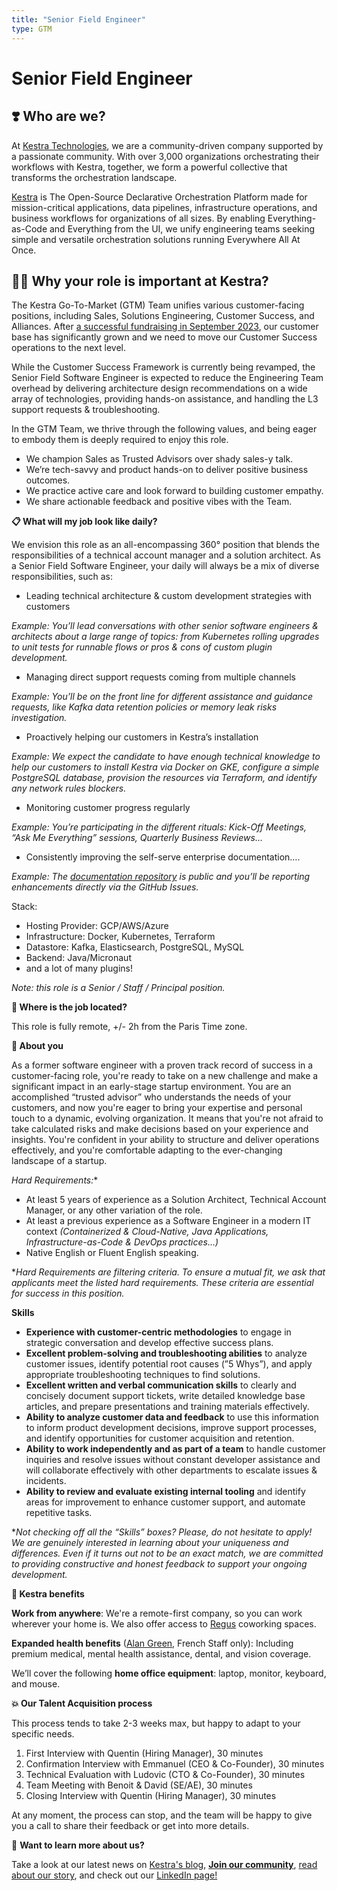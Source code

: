 ```yaml
---
title: "Senior Field Engineer"
type: GTM
---
```


# Senior Field Engineer

## ❣️ Who are we?

At [Kestra Technologies](https://kestra.io/), we are a community-driven company supported by a passionate community. With over 3,000 organizations orchestrating their workflows with Kestra, together, we form a powerful collective that transforms the orchestration landscape.

[Kestra](https://github.com/kestra-io/kestra.io) is The Open-Source Declarative Orchestration Platform made for mission-critical applications, data pipelines, infrastructure operations, and business workflows for organizations of all sizes. By enabling Everything-as-Code and Everything from the UI, we unify engineering teams seeking simple and versatile orchestration solutions running Everywhere All At Once.

## 🙏🏾 Why your role is important at Kestra?

The Kestra Go-To-Market (GTM) Team unifies various customer-facing positions, including Sales, Solutions Engineering, Customer Success, and Alliances. After [a successful fundraising in September 2023](https://techcrunch.com/2023/10/04/kestra-is-an-open-source-data-orchestration-platform-for-complex-workflows/?guccounter=1), our customer base has significantly grown and we need to move our Customer Success operations to the next level. 

While the Customer Success Framework is currently being revamped, the Senior Field Software Engineer is expected to reduce the Engineering Team overhead by delivering architecture design recommendations on a wide array of technologies, providing hands-on assistance, and handling the L3 support requests & troubleshooting.

In the GTM Team, we thrive through the following values, and being eager to embody them is deeply required to enjoy this role.

- We champion Sales as Trusted Advisors over shady sales-y talk.
- We’re tech-savvy and product hands-on to deliver positive business outcomes.
- We practice active care and look forward to building customer empathy.
- We share actionable feedback and positive vibes with the Team.

**📋 What will my job look like daily?**

We envision this role as an all-encompassing 360° position that blends the responsibilities of a technical account manager and a solution architect. As a Senior Field Software Engineer, your daily will always be a mix of diverse responsibilities, such as:

- Leading technical architecture & custom development strategies with customers

*Example: You’ll lead conversations with other senior software engineers & architects about a large range of topics: from Kubernetes rolling upgrades to unit tests for runnable flows or pros & cons of custom plugin development.*

- Managing direct support requests coming from multiple channels

*Example: You’ll be on the front line for different assistance and guidance requests, like Kafka data retention policies or memory leak risks investigation.*

- Proactively helping our customers in Kestra’s installation

*Example: We expect the candidate to have enough technical knowledge to help our customers to install Kestra via Docker on GKE, configure a simple PostgreSQL database, provision the resources via Terraform, and identify any network rules blockers.*

- Monitoring customer progress regularly

*Example: You’re participating in the different rituals: Kick-Off Meetings, “Ask Me Everything” sessions, Quarterly Business Reviews…*

- Consistently improving the self-serve enterprise documentation….

*Example: The [documentation repository](https://github.com/kestra-io/docs/issues) is public and you’ll be reporting enhancements directly via the GitHub Issues.*

Stack:

- Hosting Provider: GCP/AWS/Azure
- Infrastructure: Docker, Kubernetes, Terraform
- Datastore: Kafka, Elasticsearch, PostgreSQL, MySQL
- Backend: Java/Micronaut
- and a lot of many plugins!

*Note: this role is a Senior / Staff / Principal position.*

**📍 Where is the job located?**

This role is fully remote, +/- 2h from the Paris Time zone.

**💙 About you**

As a former software engineer with a proven track record of success in a customer-facing role, you're ready to take on a new challenge and make a significant impact in an early-stage startup environment. You are an accomplished “trusted advisor”  who understands the needs of your customers, and now you're eager to bring your expertise and personal touch to a dynamic, evolving organization. It means that you're not afraid to take calculated risks and make decisions based on your experience and insights. You're confident in your ability to structure and deliver operations effectively, and you're comfortable adapting to the ever-changing landscape of a startup.

**Hard Requirements*:** 

- At least 5 years of experience as a Solution Architect, Technical Account Manager, or any other variation of the role.
- At least a previous experience as a Software Engineer in a modern IT context *(Containerized & Cloud-Native, Java Applications, Infrastructure-as-Code & DevOps practices…)*
- Native English or Fluent English speaking.

**Hard Requirements are filtering criteria. To ensure a mutual fit, we ask that applicants meet the listed hard requirements. These criteria are essential for success in this position.*

**Skills**

- **Experience with customer-centric methodologies** to engage in strategic conversation and develop effective success plans.
- **Excellent problem-solving and troubleshooting abilities** to analyze customer issues, identify potential root causes (”5 Whys”), and apply appropriate troubleshooting techniques to find solutions.
- **Excellent written and verbal communication skills** to clearly and concisely document support tickets, write detailed knowledge base articles, and prepare presentations and training materials effectively.
- **Ability to analyze customer data and feedback** to use this information to inform product development decisions, improve support processes, and identify opportunities for customer acquisition and retention.
- **Ability to work independently and as part of a team** to handle customer inquiries and resolve issues without constant developer assistance and will collaborate effectively with other departments to escalate issues & incidents.
- **Ability to review and evaluate existing internal tooling** and identify areas for improvement to enhance customer support, and automate repetitive tasks.

**Not checking off all the “Skills” boxes? Please, do not hesitate to apply! We are genuinely interested in learning about your uniqueness and differences. Even if it turns out not to be an exact match, we are committed to providing constructive and honest feedback to support your ongoing development.*

**👾 Kestra benefits**

**Work from anywhere**: We're a remote-first company, so you can work wherever your home is. We also offer access to [Regus](https://www.regus.com/) coworking spaces.

**Expanded health benefits** ([Alan Green](https://alan.com/fr-fr/assurance-sante/garanties-et-remboursements-sante), French Staff only): Including premium medical, mental health assistance, dental, and vision coverage.

We’ll cover the following **home office equipment**: laptop, monitor, keyboard, and mouse.

**💥 Our Talent Acquisition process**

This process tends to take 2-3 weeks max, but happy to adapt to your specific needs.

1. First Interview with Quentin (Hiring Manager), 30 minutes
2. Confirmation Interview with Emmanuel (CEO & Co-Founder), 30 minutes
3. Technical Evaluation with Ludovic (CTO & Co-Founder), 30 minutes
4. Team Meeting with Benoit & David (SE/AE), 30 minutes
5. Closing Interview with Quentin (Hiring Manager), 30 minutes

At any moment, the process can stop, and the team will be happy to give you a call to share their feedback or get into more details.

📖 **Want to learn more about us?**

Take a look at our latest news on [Kestra's blog](https://kestra.io/blogs), **[Join our community](https://kestra-io.slack.com/)**, [read about our story](https://kestra.io/about-us), and check out our [LinkedIn page!](https://www.linkedin.com/company/kestra/)